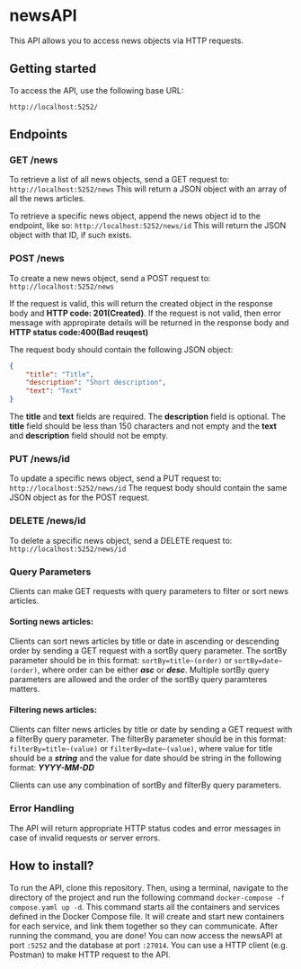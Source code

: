 # newsAPI

This API allows you to access news objects via HTTP requests.

## Getting started
To access the API, use the following base URL:
```
http://localhost:5252/
```


## Endpoints
### GET /news
To retrieve a list of all news objects, send a GET request to:
```http://localhost:5252/news```
This will return a JSON object with an array of all the news articles.

To retrieve a specific news object, append the news object id to the endpoint, like so:
```http://localhost:5252/news/id```
This will return the JSON object with that ID, if such exists.


### POST /news
To create a new news object, send a POST request to:
```http://localhost:5252/news```

If the request is valid, this will return the created object in the response body and **HTTP code: 201(Created)**. If the request is not valid, then error message with appropirate details will be returned in the response body and **HTTP status code:400(Bad reuqest)**

The request body should contain the following JSON object:
```json
{
    "title": "Title",
    "description": "Short description",
    "text": "Text"
}
```
The **title** and **text** fields are required. The **description** field is optional. The **title** field should be less than 150 characters and not empty and the **text** and **description** field should not be empty.


### PUT /news/id
To update a specific news object, send a PUT request to:
```http://localhost:5252/news/id```
The request body should contain the same JSON object as for the POST request.


### DELETE /news/id
To delete a specific news object, send a DELETE request to:
```http://localhost:5252/news/id```

### Query Parameters
Clients can make GET requests with query parameters to filter or sort news articles.

#### Sorting news articles:
Clients can sort news articles by title or date in ascending or descending order by sending a GET request with a sortBy query parameter. The sortBy parameter should be in this format: 
```sortBy=title~(order)``` or ```sortBy=date~(order)```, where order can be either ***asc*** or ***desc***. Multiple sortBy query parameters are allowed and the order of the sortBy query paramteres matters. 

#### Filtering news articles:
Clients can filter news articles by title or date by sending a GET request with a filterBy query parameter. The filterBy parameter should be in this format:
```filterBy=title~(value)``` or ```filterBy=date~(value)```, where value for title should be a ***string*** and the value for date should be string in the following format: ***YYYY-MM-DD***

Clients can use any combination of sortBy and filterBy query parameters.


### Error Handling
The API will return appropriate HTTP status codes and error messages in case of invalid requests or server errors.

## How to install?
To run the API, clone this repository. Then, using a terminal, navigate to the directory of the project and run the following command ```docker-compose -f compose.yaml up -d```. 
This command starts all the containers and services defined in the Docker Compose file. It will create and start new containers for each service, and link them together so they can communicate. 
After running the command, you are done! You can now access the newsAPI at port ```:5252``` and the database at port ```:27014```. You can use a HTTP client (e.g. Postman) to make HTTP request to the API.

